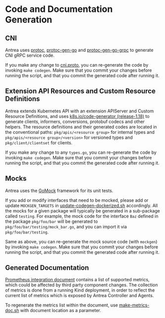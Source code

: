 # Code and Documentation Generation

## CNI

Antrea uses [protoc](https://github.com/protocolbuffers/protobuf), [protoc-gen-go](https://github.com/protocolbuffers/protobuf-go)
and [protoc-gen-go-grpc](https://github.com/grpc/grpc-go) to generate CNI gRPC service code.

If you make any change to [cni.proto](https://github.com/antrea-io/antrea/blob/v2.2.0-alpha.0/pkg/apis/cni/v1beta1/cni.proto), you can
re-generate the code by invoking `make codegen`. Make sure that you commit your changes before
running the script, and that you commit the generated code after running it.

## Extension API Resources and Custom Resource Definitions

Antrea extends Kubernetes API with an extension APIServer and Custom Resource Definitions, and uses
[k8s.io/code-generator
(release-1.18)](https://github.com/kubernetes/code-generator/tree/release-1.18) to generate clients,
informers, conversions, protobuf codecs and other helpers. The resource definitions and their
generated codes are located in the conventional paths: `pkg/apis/<resource group>` for internal
types and `pkg/apis/<resource group>/<version>` for versioned types and `pkg/client/clientset` for
clients.

If you make any change to any `types.go`, you can re-generate the code by invoking `make
codegen`. Make sure that you commit your changes before running the script, and that you commit the
generated code after running it.

## Mocks

Antrea uses the [GoMock](https://github.com/uber-go/mock) framework for its unit tests.

If you add or modify interfaces that need to be mocked, please add or update `MOCKGEN_TARGETS` in
[update-codegen-dockerized.sh](https://github.com/antrea-io/antrea/blob/v2.2.0-alpha.0/hack/update-codegen-dockerized.sh) accordingly. All the mocks for a
given package will typically be generated in a sub-package called `testing`. For example, the mock
code for the interface `Baz` defined in the package `pkg/foo/bar` will be generated to
`pkg/foo/bar/testing/mock_bar.go`, and you can import it via `pkg/foo/bar/testing`.

Same as above, you can re-generate the mock source code (with `mockgen`) by invoking `make codegen`.
Make sure that you commit your changes before running the script, and that you commit the
generated code after running it.

## Generated Documentation

[Prometheus integration document](../prometheus-integration.md) contains a list
of supported metrics, which could be affected by third party component
changes. The collection of metrics is done from a running Kind deployment, in
order to reflect the current list of metrics which is exposed by Antrea
Controller and Agents.

To regenerate the metrics list within the document, use [make-metrics-doc.sh](https://github.com/antrea-io/antrea/blob/v2.2.0-alpha.0/hack/make-metrics-doc.sh)
with document location as a parameter.
